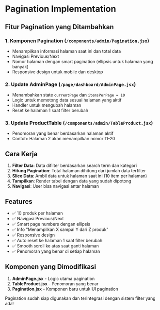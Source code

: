 # Pagination Implementation

## Fitur Pagination yang Ditambahkan

### 1. Komponen Pagination (`/components/admin/Pagination.jsx`)
- Menampilkan informasi halaman saat ini dan total data
- Navigasi Previous/Next
- Nomor halaman dengan smart pagination (ellipsis untuk halaman yang banyak)
- Responsive design untuk mobile dan desktop

### 2. Update AdminPage (`/page/dashboard/AdminPage.jsx`)
- Menambahkan state `currentPage` dan `itemsPerPage = 10`
- Logic untuk memotong data sesuai halaman yang aktif
- Handler untuk mengubah halaman
- Reset ke halaman 1 saat filter berubah

### 3. Update ProductTable (`/components/admin/TableProduct.jsx`)
- Penomoran yang benar berdasarkan halaman aktif
- Contoh: Halaman 2 akan menampilkan nomor 11-20

## Cara Kerja

1. **Filter Data**: Data difilter berdasarkan search term dan kategori
2. **Hitung Pagination**: Total halaman dihitung dari jumlah data terfilter
3. **Slice Data**: Ambil data untuk halaman saat ini (10 item per halaman)
4. **Tampilkan**: Render tabel dengan data yang sudah dipotong
5. **Navigasi**: User bisa navigasi antar halaman

## Features

- ✅ 10 produk per halaman
- ✅ Navigasi Previous/Next
- ✅ Smart page numbers dengan ellipsis
- ✅ Info "Menampilkan X sampai Y dari Z produk"
- ✅ Responsive design
- ✅ Auto reset ke halaman 1 saat filter berubah
- ✅ Smooth scroll ke atas saat ganti halaman
- ✅ Penomoran yang benar di setiap halaman

## Komponen yang Dimodifikasi

1. **AdminPage.jsx** - Logic utama pagination
2. **TableProduct.jsx** - Penomoran yang benar
3. **Pagination.jsx** - Komponen baru untuk UI pagination

Pagination sudah siap digunakan dan terintegrasi dengan sistem filter yang ada!
